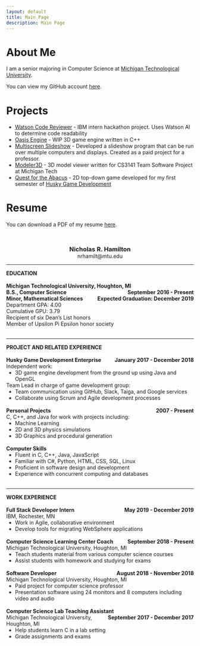 ```yaml
--- 
layout: default
title: Main Page
description: Main Page
--- 
```


# About Me 

I am a senior majoring in Computer Science at [Michigan Technological University](https://www.mtu.edu). 

You can view my GitHub account [here](https://www.github.com/nhamil). 

# Projects 

- [Watson Code Reviewer](https://www.github.com/nhamil/watson-code-reviewer) - IBM intern hackathon project. Uses Watson AI to determine code readability
- [Oasis Engine](https://www.github.com/nhamil/oasis) - WIP 3D game engine written in C++ 
- [Multiscreen Slideshow](https://github.com/nhamil/opengl-examples) - Developed a slideshow program that can be run over multiple computers and displays. Created as a paid project for a professor. 
- [Modeler3D](https://github.com/CS3141Team1/modeler3d) - 3D model viewer written for CS3141 Team Software Project at Michigan Tech 
- [Quest for the Abacus](https://github.com/nhamil/quest-for-the-abacus) - 2D top-down game developed for my first semester of [Husky Game Development](https://www.huskygames.com) 

# Resume 

<!-- because of the styling, it's easier to make resume part html --> 
<style> 
.resume h3 {
    padding: 0;
    margin: 0;
}

.resume-top {
    text-align: center; 
}

.resume-right {
    float: right;
}

.resume ul {
    margin: 0;
}
</style> 
<p>
    You can download a PDF of my resume <a href="/resume/nicholas-hamilton-resume-2019-09-13.pdf">here</a>.
</p>
<br><br>

<div class="resume">
    <div class="resume-top"> 
        <h3>Nicholas R. Hamilton</h3>
        nrhamilt@mtu.edu<br>
    </div><hr>
    <strong>EDUCATION</strong><br>
    <br>
    <strong>Michigan Technological University, Houghton, MI <span class="resume-right">September 2016 - Present</span></strong><br>
    <strong>B.S., Computer Science <span class="resume-right">Expected Graduation: December 2019</span></strong><br>
    <strong>Minor, Mathematical Sciences</strong><br>
    Department GPA: 4.00<br>
    Cumulative GPU: 3.79<br> 
    Recipient of six Dean’s List honors<br>
    Member of Upsilon Pi Epsilon honor society<br>
    <br><hr>
    <strong>PROJECT AND RELATED EXPERIENCE</strong><br>
    <br>
    <strong>Husky Game Development Enterprise <span class="resume-right">January 2017 - December 2018</span></strong><br>
    Independent work:<br> 
    <ul> 
        <li>3D game engine development from the ground up using Java and OpenGL</li> 
    </ul> 
    Team Lead in charge of game development group:
    <ul>
        <li>Team communication using GitHub, Slack, Taiga, and Google services</li>
        <li>Collaborate using Scrum and Agile development processes</li> 
    </ul>
    <br>
    <strong>Personal Projects <span class="resume-right">2007 - Present</span></strong><br>
    C, C++, and Java for work with projects including:
    <ul>
        <li>Machine Learning</li> 
        <li>2D and 3D physics simulations</li> 
        <li>3D Graphics and procedural generation</li> 
    </ul>
    <br> 
    <strong>Computer Skills</strong><br>
    <ul> 
        <li>Fluent in C, C++, Java, JavaScript</li> 
        <li>Familiar with C#, Python, HTML, CSS, SQL, Linux</li> 
        <li>Proficient in software design and development</li> 
        <li>Experience with concurrent computing and databases</li> 
    </ul> 
    <br><hr>
    <strong>WORK EXPERIENCE</strong><br>
    <br>
    <strong>Full Stack Developer Intern <span class="resume-right">May 2019 - December 2019</span></strong><br>
    IBM, Rochester, MN
    <ul>
        <li>Work in Agile, collaborative environment</li> 
        <li>Develop tools for migrating WebSphere applications</li> 
    </ul>
    <br>
    <strong>Computer Science Learning Center Coach <span class="resume-right">September 2018 - Present</span></strong><br>
    Michigan Technological University, Houghton, MI<br>
    <ul>
        <li>Teach students material from various computer science courses</li>
        <li>Assist students with homework and studying for exams</li>
    </ul>
    <br>
    <strong>Software Developer <span class="resume-right">August 2018 - November 2018</span></strong><br>
    Michigan Technological University, Houghton, MI<br>
    <ul>
        <li>Paid project for computer science professor</li> 
        <li>Presentation software using 24 monitors and 8 computers including video and audio</li> 
    </ul>
    <br>
    <strong>Computer Science Lab Teaching Assistant <span class="resume-right">September 2017 - December 2017</span></strong><br>
    Michigan Technological University, Houghton, MI<br>
    <ul>
        <li>Help students learn C in a lab setting</li> 
        <li>Grade assignments and exams</li> 
    </ul>
</div> 
